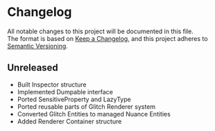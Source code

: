 # Changelog

All notable changes to this project will be documented in this file.<br>
The format is based on [Keep a Changelog](https://keepachangelog.com/en/1.0.0/),
and this project adheres to [Semantic Versioning](https://semver.org/spec/v2.0.0.html).

## Unreleased
- Built Inspector structure
- Implemented Dumpable interface
- Ported SensitiveProperty and LazyType
- Ported reusable parts of Glitch Renderer system
- Converted Glitch Entities to managed Nuance Entities
- Added Renderer Container structure
